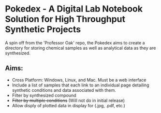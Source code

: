 # Pokedex - A Digital Lab Notebook Solution for High Throughput Synthetic Projects
A spin off from the 'Professor Oak' repo, the Pokedex aims to create a directory for storing chemical samples as well as analytical data as they are synthesized.

## Aims:
 - Cross Platform: Windows, Linux, and Mac. Must be a web interface
 - Include a list of samples that each link to an individual page detailing synthetic conditions and data associated with them.
 - Filter by synthesized compound
 - ~~Filter by multiple conditions~~ (Will not do in initial release)
 - Allow disply of plotted data in display for (.jpg, .pdf, etc.)
